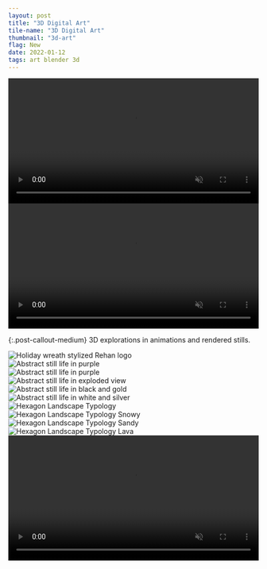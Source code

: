 ```yaml
---
layout: post
title: "3D Digital Art"
tile-name: "3D Digital Art"
thumbnail: "3d-art"
flag: New
date: 2022-01-12
tags: art blender 3d
---
```


<div class="grid-x grid-padding-x grid-margin-y">
  <div class="cell medium-6">
    <video autoplay loop muted playsinline width="100%" title="Low poly tea cup">
      <source src="../img/3d-art/tea-cup.mp4" type="video/mp4">
    </video>
  </div>
  <div class="cell medium-6">
    <video autoplay loop muted playsinline width="100%" title="Low poly mid-century modern styled record player">
      <source src="../img/3d-art/record-player.mp4" type="video/mp4">
    </video>
  </div>
</div>

{:.post-callout-medium}
3D explorations in animations and rendered stills.

<div class="grid-x grid-padding-x grid-margin-y">
<div class="cell">
    <img src="../img/3d-art/holiday-wreath-rehan-logo.png" alt="Holiday wreath stylized Rehan logo">
  </div>
  <div class="cell medium-6">
    <img src="../img/3d-art/still-life-purple.png" alt="Abstract still life in purple">
  </div>
  <div class="cell medium-6">
    <img src="../img/3d-art/still-life-purple-reflective.png" alt="Abstract still life in purple">
  </div>
  <div class="cell medium-6">
    <img src="../img/3d-art/still-life-exploded.png" alt="Abstract still life in exploded view">
  </div>
  <div class="cell medium-6">
    <img src="../img/3d-art/still-life-black-gold.png" alt="Abstract still life in black and gold">
  </div>
  <div class="cell">
    <img src="../img/3d-art/still-life-white.png" alt="Abstract still life in white and silver">
  </div>
  <div class="cell medium-6">
    <img src="../img/3d-art/geo-world.png" alt="Hexagon Landscape Typology">
  </div>
  <div class="cell medium-6">
    <img src="../img/3d-art/geo-snow.png" alt="Hexagon Landscape Typology Snowy">
  </div>
  <div class="cell medium-6">
    <img src="../img/3d-art/geo-sand.png" alt="Hexagon Landscape Typology Sandy">
  </div>
  <div class="cell medium-6">
    <img src="../img/3d-art/geo-lava.png" alt="Hexagon Landscape Typology Lava">
  </div>
  <div class="cell">
    <video autoplay loop muted playsinline width="100%" title="Blue ball with a pulsing wave texture">
      <source src="../img/3d-art/ball-pulse.mp4" type="video/mp4">
    </video>
  </div>
  <!-- <div class="cell medium-6">
    <video autoplay loop muted playsinline width="100%" title="Floating orb deforming a sea of purple pegs">
      <source src="../img/3d-art/ball-grid-deform.mp4" type="video/mp4">
    </video>
  </div>
  <div class="cell">
    <video autoplay loop muted playsinline width="100%" title="">
      <source src="../img/3d-art/purple-pulse.mp4" type="video/mp4">
    </video>
  </div> -->
</div>